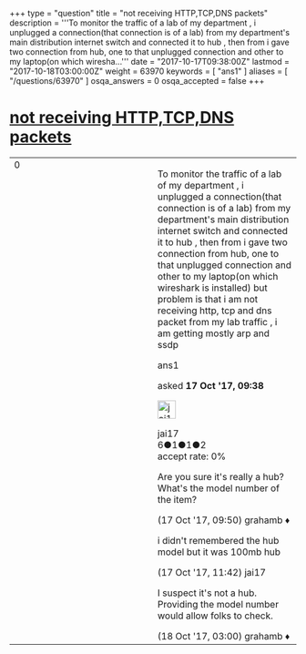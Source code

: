 +++
type = "question"
title = "not receiving HTTP,TCP,DNS packets"
description = '''To monitor the traffic of a lab of my department , i unplugged a connection(that connection is of a lab) from my department&#x27;s main distribution internet switch and connected it to hub , then from i gave two connection from hub, one to that unplugged connection and other to my laptop(on which wiresha...'''
date = "2017-10-17T09:38:00Z"
lastmod = "2017-10-18T03:00:00Z"
weight = 63970
keywords = [ "ans1" ]
aliases = [ "/questions/63970" ]
osqa_answers = 0
osqa_accepted = false
+++

<div class="headNormal">

# [not receiving HTTP,TCP,DNS packets](/questions/63970/not-receiving-httptcpdns-packets)

</div>

<div id="main-body">

<div id="askform">

<table id="question-table" style="width:100%;"><colgroup><col style="width: 50%" /><col style="width: 50%" /></colgroup><tbody><tr class="odd"><td style="width: 30px; vertical-align: top"><div class="vote-buttons"><span id="post-63970-upvote" class="ajax-command post-vote up" rel="nofollow" title="I like this post (click again to cancel)"> </span><div id="post-63970-score" class="post-score" title="current number of votes">0</div><span id="post-63970-downvote" class="ajax-command post-vote down" rel="nofollow" title="I dont like this post (click again to cancel)"> </span> <span id="favorite-mark" class="ajax-command favorite-mark" rel="nofollow" title="mark/unmark this question as favorite (click again to cancel)"> </span><div id="favorite-count" class="favorite-count"></div></div></td><td><div id="item-right"><div class="question-body"><p>To monitor the traffic of a lab of my department , i unplugged a connection(that connection is of a lab) from my department's main distribution internet switch and connected it to hub , then from i gave two connection from hub, one to that unplugged connection and other to my laptop(on which wireshark is installed) but problem is that i am not receiving http, tcp and dns packet from my lab traffic , i am getting mostly arp and ssdp</p></div><div id="question-tags" class="tags-container tags"><span class="post-tag tag-link-ans1" rel="tag" title="see questions tagged &#39;ans1&#39;">ans1</span></div><div id="question-controls" class="post-controls"></div><div class="post-update-info-container"><div class="post-update-info post-update-info-user"><p>asked <strong>17 Oct '17, 09:38</strong></p><img src="https://secure.gravatar.com/avatar/6e43b916018fd86345dba5fb2681801b?s=32&amp;d=identicon&amp;r=g" class="gravatar" width="32" height="32" alt="jai17&#39;s gravatar image" /><p><span>jai17</span><br />
<span class="score" title="6 reputation points">6</span><span title="1 badges"><span class="badge1">●</span><span class="badgecount">1</span></span><span title="1 badges"><span class="silver">●</span><span class="badgecount">1</span></span><span title="2 badges"><span class="bronze">●</span><span class="badgecount">2</span></span><br />
<span class="accept_rate" title="Rate of the user&#39;s accepted answers">accept rate:</span> <span title="jai17 has no accepted answers">0%</span></p></div></div><div id="comments-container-63970" class="comments-container"><span id="63972"></span><div id="comment-63972" class="comment"><div id="post-63972-score" class="comment-score"></div><div class="comment-text"><p>Are you sure it's really a hub? What's the model number of the item?</p></div><div id="comment-63972-info" class="comment-info"><span class="comment-age">(17 Oct '17, 09:50)</span> <span class="comment-user userinfo">grahamb ♦</span></div></div><span id="63979"></span><div id="comment-63979" class="comment"><div id="post-63979-score" class="comment-score"></div><div class="comment-text"><p>i didn't remembered the hub model but it was 100mb hub</p></div><div id="comment-63979-info" class="comment-info"><span class="comment-age">(17 Oct '17, 11:42)</span> <span class="comment-user userinfo">jai17</span></div></div><span id="63993"></span><div id="comment-63993" class="comment"><div id="post-63993-score" class="comment-score"></div><div class="comment-text"><p>I suspect it's not a hub. Providing the model number would allow folks to check.</p></div><div id="comment-63993-info" class="comment-info"><span class="comment-age">(18 Oct '17, 03:00)</span> <span class="comment-user userinfo">grahamb ♦</span></div></div></div><div id="comment-tools-63970" class="comment-tools"></div><div class="clear"></div><div id="comment-63970-form-container" class="comment-form-container"></div><div class="clear"></div></div></td></tr></tbody></table>

</div>

</div>

